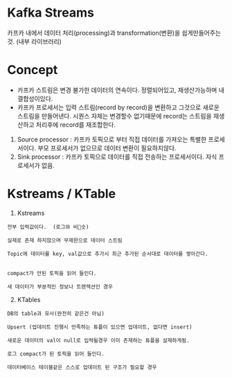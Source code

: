 # Kafka Streams

카프카 내에서 데이터 처리(processing)과 transformation(변환)을 쉽게만들어주는것.
(내부 라이브러리)



# Concept
- 카프카 스트림은 변경 불가한 데이터의 연속이다. 정렬되어있고, 재생산가능하며 내결합성이있다.
- 카프카 프로세서는 입력 스트림(record by record)을 변환하고 그것으로 새로운 스트림을 만들어낸다. 시퀀스 자체는 변경할수 없기때문에 record는 스트림을 재생산하고 처리후에 record를 재조합한다.

1. Source processor : 카프카 토픽으로 부터 직접 데이터를 가져오는 특별한 프로세서이다. 부모 프로세서가 없으므로 데이터 변환이 필요하지않다.
2. Sink processor : 카프카 토픽으로 데이터를 직접 전송하는 프로세서이다. 자식 프로세서가 없음.

# Kstreams / KTable
1. Kstreams
```
전부 입력값이다.  (로그와 비슷)

실제로 존재 하지않으며 무제한으로 데이터 스트림

Topic에 데이터를 key, val값으로 추가시 최근 추가된 순서대로 데이터를 쌓아간다.


compact가 안된 토픽을 읽어 들인다.

새 데이터가 부분적인 정보나 트랜잭션인 경우
```

2. KTables
```
DB의 table과 유사(완전히 같은건 아님)

Upsert (업데이트 진행시 만족하는 튜플이 있으면 업데이트, 없다면 insert)

새로운 데이터의 val이 null로 입력될경우 이미 존재하는 튜플을 살제하게됨.

로그 compact가 된 토픽을 읽어 들인다.

데이터베이스 테이블같은 스스로 업데이트 된 구조가 필요할 경우
```
